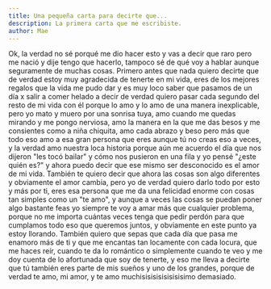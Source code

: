 ```yaml
---
title: Una pequeña carta para decirte que...
description: La primera carta que me escribiste.
author: Mae
---
```


Ok, la verdad no sé porqué me dio hacer esto y vas a decir que raro pero me nació y dije tengo que hacerlo, tampoco sé de qué voy a hablar aunque seguramente de muchas cosas. Primero antes que nada quiero decirte que de verdad estoy muy agradecida de tenerte en mi vida, eres de los mejores regalos que la vida me pudo dar y es muy loco saber que pasamos de un día x salir a comer helado a decir de verdad quiero pasar cada segundo del resto de mi vida con él porque lo amo y lo amo de una manera inexplicable, pero yo mato y muero por una sonrisa tuya, amo cuando me quedas mirando y me pongo nerviosa, amo la manera en la que me das besos y me consientes como a niña chiquita, amo cada abrazo y beso pero más que todo eso amo a esa gran persona que eres aunque tú no creas eso a veces, y la verdad amo nuestra loca historia porque aún me acuerdo el día que nos dijeron "les tocó bailar" y cómo nos pusieron en una fila y yo pensé "¿este quién es?" y ahora puedo decir que ese mismo ser desconocido es el amor de mi vida. También te quiero decir que ahora las cosas son algo diferentes y obviamente el amor cambia, pero yo de verdad quiero darlo todo por esto y más por ti, eres esa persona que me da una felicidad enorme con cosas tan simples como un "te amo", y aunque a veces las cosas se puedan poner algo bastante feas yo siempre te voy a amar más que cualquier problema, porque no me importa cuántas veces tenga que pedir perdón para que cumplamos todo eso que queremos juntos, y obviamente en este punto ya estoy llorando. También quiero que sepas que cada día que pasa me enamoro más de ti y que me encantas tan locamente con cada locura, que me haces reír, cuando te da lo romántico o simplemente cuando te veo y me doy cuenta de lo afortunada que soy de tenerte, y eso me lleva a decirte que tú también eres parte de mis sueños y uno de los grandes, porque de verdad te amo, mi amor, y te amo muchisisisisisisisisimo demasiado.